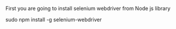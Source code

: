 First you are going to install selenium webdriver from Node js library

sudo npm install -g selenium-webdriver


